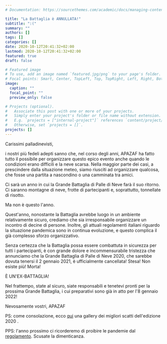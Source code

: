 ```yaml
---
# Documentation: https://sourcethemes.com/academic/docs/managing-content/

title: "La Battaglia è ANNULLATA!"
subtitle: ":("
summary: ""
authors: []
tags: []
categories: []
date: 2020-10-12T20:41:32+02:00
lastmod: 2020-10-12T20:41:32+02:00
featured: true
draft: false

# Featured image
# To use, add an image named `featured.jpg/png` to your page's folder.
# Focal points: Smart, Center, TopLeft, Top, TopRight, Left, Right, BottomLeft, Bottom, BottomRight.
image:
  caption: ""
  focal_point: ""
  preview_only: false

# Projects (optional).
#   Associate this post with one or more of your projects.
#   Simply enter your project's folder or file name without extension.
#   E.g. `projects = ["internal-project"]` references `content/project/deep-learning/index.md`.
#   Otherwise, set `projects = []`.
projects: []
---
```


Carissimi palladinevisti,

i nostri più fedeli adepti sanno che, nel corso degli anni, APAZAF ha fatto tutto il possibile per organizzare questo epico evento anche quando le condizioni erano difficili e la neve scarsa.
Nella maggior parte dei casi, a prescindere dalla situazione meteo, siamo riusciti ad organizzare qualcosa, che fosse una partita a nascondino o una camminata tra amici.

Ci sarà un anno in cui la Grande Battaglia di Palle di Neve farà il suo ritorno.
Ci saranno montagne di neve, frotte di partecipanti e, soprattutto, tonnellate di risotto.

Ma non è questo l'anno.

Quest'anno, nonostante la Battaglia avrebbe luogo in un ambiente relativamente sicuro, crediamo che sia irresponsabile organizzare un incontro di decine di persone.
Inoltre, gli attuali regolamenti italiani riguardo la situazione pandemica sono in continua evoluzione, e questo complica il già complesso sforzo organizzativo.

Senza certezza che la Battaglia possa essere combattuta in sicurezza per tutti i partecipanti, è con grande dolore e incommensurabile tristezza che annunciamo che la Grande Battaglia di Palle di Neve 2020, che sarebbe dovuta tenersi il 2 gennaio 2021, è ufficialmente cancellata! Stesa! Non esiste più! Morta!

È UN'EX-BATTAGLIA!

Nel frattempo, state al sicuro, siate responsabili e tenetevi pronti per la prossima Grande Battaglia, i cui preparativi sono già in atto per l'8 gennaio 2022!

Nevosamente vostri, APAZAF

PS: come consolazione, ecco [qui](/it/gallery) una gallery dei migliori scatti dell'edizione 2020 .

PPS: l'anno prossimo ci ricorderemo di proibire le pandemie dal [regolamento](/it/rules). Scusate la dimenticanza.